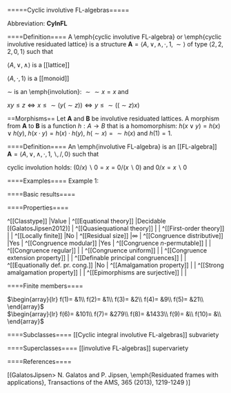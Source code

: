=====Cyclic involutive FL-algebras=====

Abbreviation: **CyInFL**

====Definition====
A \emph{cyclic involutive FL-algebra} or \emph{cyclic involutive residuated lattice} is a structure $\mathbf{A}=\langle A, \vee, \wedge, \cdot, 1, \sim\rangle$ of type $\langle 2, 2, 2, 0, 1\rangle$ such that

$\langle A, \vee, \wedge\rangle$ is a [[lattice]]

$\langle A, \cdot, 1\rangle$ is a [[monoid]]

$\sim$ is an \emph{involution}: ${\sim}{\sim}x=x$ and

$xy\le z\iff x\le {\sim}(y({\sim}z))\iff y\le {\sim}(({\sim}z)x)$

==Morphisms==
Let $\mathbf{A}$ and $\mathbf{B}$ be involutive residuated lattices. A morphism from $\mathbf{A}$ to $\mathbf{B}$ is a function $h:A\rightarrow B$ that is a homomorphism: 
$h(x \vee y)=h(x) \vee h(y)$, $h(x \cdot y)=h(x) \cdot h(y)$, $h({\sim}x)={\sim}h(x)$ and $h(1)=1$. 

====Definition====
An \emph{involutive FL-algebra} is an [[FL-algebra]] $\mathbf{A}=\langle A,\vee,\wedge,\cdot,1,\backslash,/,0\rangle$ such that

cyclic involution holds: $(0/x)\backslash 0=x=0/(x\backslash 0)$ and $0/x=x\backslash 0$

====Examples====
Example 1: 

====Basic results====


====Properties====

^[[Classtype]]                        |Value  |
^[[Equational theory]]                |Decidable [(GalatosJipsen2012)] |
^[[Quasiequational theory]]           | |
^[[First-order theory]]               | |
^[[Locally finite]]                   |No |
^[[Residual size]]                    |$\infty$ |
^[[Congruence distributive]]          |Yes |
^[[Congruence modular]]               |Yes |
^[[Congruence $n$-permutable]]        | |
^[[Congruence regular]]               | |
^[[Congruence uniform]]               | |
^[[Congruence extension property]]    | |
^[[Definable principal congruences]]  | |
^[[Equationally def. pr. cong.]]      |No |
^[[Amalgamation property]]            | |
^[[Strong amalgamation property]]     | |
^[[Epimorphisms are surjective]]      | |

====Finite members====

$\begin{array}{lr}
  f(1)= &1\\
  f(2)= &1\\
  f(3)= &2\\
  f(4)= &9\\
  f(5)= &21\\
\end{array}$     
$\begin{array}{lr}
  f(6)= &101\\
  f(7)= &279\\
  f(8)= &1433\\
  f(9)= &\\
  f(10)= &\\
\end{array}$


====Subclasses====
[[Cyclic integral involutive FL-algebras]] subvariety

====Superclasses====
[[involutive FL-algebras]] supervariety


====References====

[(GalatosJipsen>
N. Galatos and P. Jipsen, \emph{Residuated frames with applications}, Transactions of the AMS, 365 (2013), 1219-1249 
)]


